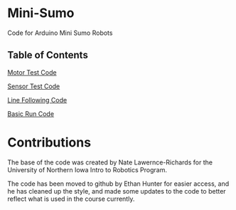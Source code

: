 # Mini-Sumo
Code for Arduino Mini Sumo Robots

## Table of Contents
[Motor Test Code](./motorTest.ino)

[Sensor Test Code](./sensorTest.ino)

[Line Following Code](./lineFollowing.ino)

[Basic Run Code](./basicRunCode.ino)

# Contributions
The base of the code was created by Nate Lawernce-Richards for the University of Northern Iowa Intro to Robotics Program.

The code has been moved to github by Ethan Hunter for easier access, and he has cleaned up the style, and made some updates to the code to better reflect what is used in the course currently.
